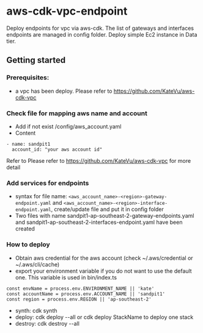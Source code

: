 # aws-cdk-vpc-endpoint
Deploy endpoints for vpc via aws-cdk. The list of gateways and interfaces endpoints are managed in config folder.
Deploy simple Ec2 instance in Data tier.

## Getting started
### Prerequisites: 
- a vpc has been deploy. Please refer to https://github.com/KateVu/aws-cdk-vpc
### Check file for mapping aws name and account
- Add if not exist /config/aws_account.yaml
- Content
```
- name: sandpit1
  account_id: "your aws account id"
```
Refer to Please refer to https://github.com/KateVu/aws-cdk-vpc for more detail
### Add services for endpoints
- syntax for file name: `<aws_account_name>-<region>-gateway-endpoint.yaml` and `<aws_account_name>-<region>-interface-endpoint.yaml`, create/update file and put it in config folder
- Two files with name sandpit1-ap-southeast-2-gateway-endpoints.yaml and sandpit1-ap-southeast-2-interfaces-endpoint.yaml have been created
### How to deploy
- Obtain aws credential for the aws account (check ~/.aws/credential or ~/.aws/cli/cache)
- export your environment variable if you do not want to use the default one. This variable is used in bin/index.ts
```
const envName = process.env.ENVIRONMENT_NAME || 'kate'
const accountName = process.env.ACCOUNT_NAME || 'sandpit1'
const region = process.env.REGION || 'ap-southeast-2'
```
- synth: cdk synth
- deploy: cdk deploy --all or cdk deploy StackName to deploy one stack
- destroy: cdk destroy --all 